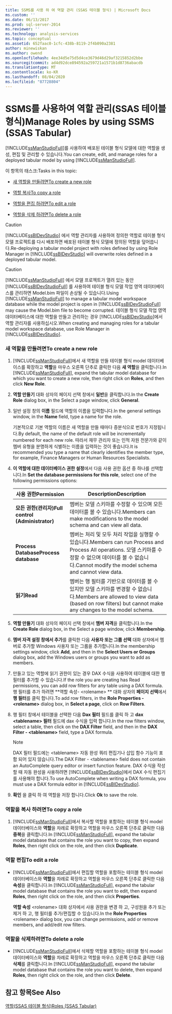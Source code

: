 ```yaml
---
title: SSMS를 사용 하 여 역할 관리 (SSAS 테이블 형식) | Microsoft Docs
ms.custom: ''
ms.date: 06/13/2017
ms.prod: sql-server-2014
ms.reviewer: ''
ms.technology: analysis-services
ms.topic: conceptual
ms.assetid: 652faac0-1cfc-438b-8119-2f4b090a2381
author: minewiskan
ms.author: owend
ms.openlocfilehash: 4ee34d5e75d5d4ce3679d46d29af3215852d2bbe
ms.sourcegitcommit: ad4d92dce894592a259721a1571b1d8736abacdb
ms.translationtype: MT
ms.contentlocale: ko-KR
ms.lasthandoff: 08/04/2020
ms.locfileid: "87728804"
---
```

# <a name="manage-roles-by-using-ssms-ssas-tabular"></a><span data-ttu-id="6f06a-102">SSMS를 사용하여 역할 관리(SSAS 테이블 형식)</span><span class="sxs-lookup"><span data-stu-id="6f06a-102">Manage Roles by using SSMS (SSAS Tabular)</span></span>
  <span data-ttu-id="6f06a-103">[!INCLUDE[ssManStudioFull](../../includes/ssmanstudiofull-md.md)]를 사용하여 배포된 테이블 형식 모델에 대한 역할을 생성, 편집 및 관리할 수 있습니다.</span><span class="sxs-lookup"><span data-stu-id="6f06a-103">You can create, edit, and manage roles for a deployed tabular model by using [!INCLUDE[ssManStudioFull](../../includes/ssmanstudiofull-md.md)].</span></span>  
  
 <span data-ttu-id="6f06a-104">이 항목의 태스크:</span><span class="sxs-lookup"><span data-stu-id="6f06a-104">Tasks in this topic:</span></span>  
  
-   [<span data-ttu-id="6f06a-105">새 역할을 만들려면</span><span class="sxs-lookup"><span data-stu-id="6f06a-105">To create a new role</span></span>](#bkmk_new_role)  
  
-   [<span data-ttu-id="6f06a-106">역할 복사</span><span class="sxs-lookup"><span data-stu-id="6f06a-106">To copy a role</span></span>](#bkmk_copy_role)  
  
-   [<span data-ttu-id="6f06a-107">역할을 편집 하려면</span><span class="sxs-lookup"><span data-stu-id="6f06a-107">To edit a role</span></span>](#bkmk_edit_role)  
  
-   [<span data-ttu-id="6f06a-108">역할을 삭제 하려면</span><span class="sxs-lookup"><span data-stu-id="6f06a-108">To delete a role</span></span>](#bkmk_deletet_role)  
  
> [!CAUTION]  
>  <span data-ttu-id="6f06a-109">[!INCLUDE[ssBIDevStudio](../../includes/ssbidevstudio-md.md)] 에서 역할 관리자를 사용하여 정의한 역할로 테이블 형식 모델 프로젝트를 다시 배포하면 배포된 테이블 형식 모델에 정의된 역할을 덮어씁니다.</span><span class="sxs-lookup"><span data-stu-id="6f06a-109">Re-deploying a tabular model project with roles defined by using Role Manager in [!INCLUDE[ssBIDevStudio](../../includes/ssbidevstudio-md.md)] will overwrite roles defined in a deployed tabular model.</span></span>  
  
> [!CAUTION]  
>  <span data-ttu-id="6f06a-110">[!INCLUDE[ssManStudioFull](../../includes/ssmanstudiofull-md.md)] 에서 모델 프로젝트가 열려 있는 동안 [!INCLUDE[ssBIDevStudioFull](../../includes/ssbidevstudiofull-md.md)] 를 사용하여 테이블 형식 모델 작업 영역 데이터베이스를 관리하면 Model.bim 파일이 손상될 수 있습니다.</span><span class="sxs-lookup"><span data-stu-id="6f06a-110">Using [!INCLUDE[ssManStudioFull](../../includes/ssmanstudiofull-md.md)] to manage a tabular model workspace database while the model project is open in [!INCLUDE[ssBIDevStudioFull](../../includes/ssbidevstudiofull-md.md)] may cause the Model.bim file to become corrupted.</span></span> <span data-ttu-id="6f06a-111">테이블 형식 모델 작업 영역 데이터베이스에 대한 역할을 만들고 관리하는 경우 [!INCLUDE[ssBIDevStudio](../../includes/ssbidevstudio-md.md)]에서 역할 관리자를 사용하십시오.</span><span class="sxs-lookup"><span data-stu-id="6f06a-111">When creating and managing roles for a tabular model workspace database, use Role Manager in [!INCLUDE[ssBIDevStudio](../../includes/ssbidevstudio-md.md)].</span></span>  
  
###  <a name="to-create-a-new-role"></a><a name="bkmk_new_role"></a><span data-ttu-id="6f06a-112">새 역할을 만들려면</span><span class="sxs-lookup"><span data-stu-id="6f06a-112">To create a new role</span></span>  
  
1.  <span data-ttu-id="6f06a-113">[!INCLUDE[ssManStudioFull](../../includes/ssmanstudiofull-md.md)]에서 새 역할을 만들 테이블 형식 model 데이터베이스를 확장하고 **역할**을 마우스 오른쪽 단추로 클릭한 다음 **새 역할**을 클릭합니다.</span><span class="sxs-lookup"><span data-stu-id="6f06a-113">In [!INCLUDE[ssManStudioFull](../../includes/ssmanstudiofull-md.md)], expand the tabular model database for which you want to create a new role, then right click on **Roles**, and then click **New Role**.</span></span>  
  
2.  <span data-ttu-id="6f06a-114">**역할 만들기** 대화 상자의 페이지 선택 창에서 **일반**을 클릭합니다.</span><span class="sxs-lookup"><span data-stu-id="6f06a-114">In the **Create Role** dialog box, in the Select a page window, click **General**.</span></span>  
  
3.  <span data-ttu-id="6f06a-115">일반 설정 창의 **이름** 필드에 역할의 이름을 입력합니다.</span><span class="sxs-lookup"><span data-stu-id="6f06a-115">In the general settings window, in the **Name** field, type a name for the role.</span></span>  
  
     <span data-ttu-id="6f06a-116">기본적으로 기본 역할의 이름은 새 역할을 만들 때마다 증분식으로 번호가 지정됩니다.</span><span class="sxs-lookup"><span data-stu-id="6f06a-116">By default, the name of the default role will be incrementally numbered for each new role.</span></span> <span data-ttu-id="6f06a-117">따라서 재무 관리자 또는 인적 자원 전문가와 같이 멤버 유형을 분명하게 식별하는 이름을 입력하는 것이 좋습니다.</span><span class="sxs-lookup"><span data-stu-id="6f06a-117">It is recommended you type a name that clearly identifies the member type, for example, Finance Managers or Human Resources Specialists.</span></span>  
  
4.  <span data-ttu-id="6f06a-118">**이 역할에 대한 데이터베이스 권한 설정**에서 다음 사용 권한 옵션 중 하나를 선택합니다.</span><span class="sxs-lookup"><span data-stu-id="6f06a-118">In **Set the database permissions for this role**, select one of the following permissions options:</span></span>  
  
    |<span data-ttu-id="6f06a-119">사용 권한</span><span class="sxs-lookup"><span data-stu-id="6f06a-119">Permission</span></span>|<span data-ttu-id="6f06a-120">Description</span><span class="sxs-lookup"><span data-stu-id="6f06a-120">Description</span></span>|  
    |----------------|-----------------|  
    |<span data-ttu-id="6f06a-121">**모든 권한(관리자)**</span><span class="sxs-lookup"><span data-stu-id="6f06a-121">**Full control (Administrator)**</span></span>|<span data-ttu-id="6f06a-122">멤버는 모델 스키마를 수정할 수 있으며 모든 데이터를 볼 수 있습니다.</span><span class="sxs-lookup"><span data-stu-id="6f06a-122">Members can make modifications to the model schema and can view all data.</span></span>|  
    |<span data-ttu-id="6f06a-123">**Process Database**</span><span class="sxs-lookup"><span data-stu-id="6f06a-123">**Process database**</span></span>|<span data-ttu-id="6f06a-124">멤버는 처리 및 모두 처리 작업을 실행할 수 있습니다.</span><span class="sxs-lookup"><span data-stu-id="6f06a-124">Members can run Process and Process All operations.</span></span> <span data-ttu-id="6f06a-125">모델 스키마를 수정할 수 없으며 데이터를 볼 수 없습니다.</span><span class="sxs-lookup"><span data-stu-id="6f06a-125">Cannot modify the model schema and cannot view data.</span></span>|  
    |<span data-ttu-id="6f06a-126">**읽기**</span><span class="sxs-lookup"><span data-stu-id="6f06a-126">**Read**</span></span>|<span data-ttu-id="6f06a-127">멤버는 행 필터를 기반으로 데이터를 볼 수 있지만 모델 스키마를 변경할 수 없습니다.</span><span class="sxs-lookup"><span data-stu-id="6f06a-127">Members are allowed to view data (based on row filters) but cannot make any changes to the model schema.</span></span>|  
  
5.  <span data-ttu-id="6f06a-128">**역할 만들기** 대화 상자의 페이지 선택 창에서 **멤버 자격**을 클릭합니다.</span><span class="sxs-lookup"><span data-stu-id="6f06a-128">In the **Create Role** dialog box, in the Select a page window, click **Membership**.</span></span>  
  
6.  <span data-ttu-id="6f06a-129">**멤버 자격 설정 창에서 추가**를 클릭한 다음 **사용자 또는 그룹 선택** 대화 상자에서 멤버로 추가할 Windows 사용자 또는 그룹을 추가합니다.</span><span class="sxs-lookup"><span data-stu-id="6f06a-129">In the membership settings window, click **Add**, and then in the **Select Users or Groups** dialog box, add the Windows users or groups you want to add as members.</span></span>  
  
7.  <span data-ttu-id="6f06a-130">만들고 있는 역할에 읽기 권한이 있는 경우 DAX 수식을 사용하여 테이블에 대한 행 필터를 추가할 수 있습니다.</span><span class="sxs-lookup"><span data-stu-id="6f06a-130">If the role you are creating has Read permissions, you can add row filters for any table using a DAX formula.</span></span> <span data-ttu-id="6f06a-131">행 필터를 추가 하려면 \*\*역할 속성- \<rolename> \*\* 대화 상자의 **페이지 선택**에서 **행 필터**를 클릭 합니다.</span><span class="sxs-lookup"><span data-stu-id="6f06a-131">To add row filters, in the **Role Properties - \<rolename>** dialog box, in **Select a page**, click on **Row Filters**.</span></span>  
  
8.  <span data-ttu-id="6f06a-132">행 필터 창에서 테이블을 선택한 다음 **Dax 필터** 필드를 클릭 하 고 **dax \<tablename> 필터** 필드에 dax 수식을 입력 합니다.</span><span class="sxs-lookup"><span data-stu-id="6f06a-132">In the row filters window, select a table, then click on the **DAX Filter** field, and then in the **DAX Filter - \<tablename>** field, type a DAX formula.</span></span>  
  
    > [!NOTE]  
    >  <span data-ttu-id="6f06a-133">DAX 필터 필드에는 \<tablename> 자동 완성 쿼리 편집기나 삽입 함수 기능이 포함 되어 있지 않습니다.</span><span class="sxs-lookup"><span data-stu-id="6f06a-133">The DAX Filter - \<tablename> field does not contain an AutoComplete query editor or insert function feature.</span></span> <span data-ttu-id="6f06a-134">DAX 수식을 작성할 때 자동 완성을 사용하려면 [!INCLUDE[ssBIDevStudio](../../includes/ssbidevstudio-md.md)]에서 DAX 수식 편집기를 사용해야 합니다.</span><span class="sxs-lookup"><span data-stu-id="6f06a-134">To use AutoComplete when writing a DAX formula, you must use a DAX formula editor in [!INCLUDE[ssBIDevStudio](../../includes/ssbidevstudio-md.md)].</span></span>  
  
9. <span data-ttu-id="6f06a-135">**확인** 을 클릭 하 여 역할을 저장 합니다.</span><span class="sxs-lookup"><span data-stu-id="6f06a-135">Click **Ok** to save the role.</span></span>  
  
###  <a name="to-copy-a-role"></a><a name="bkmk_copy_role"></a><span data-ttu-id="6f06a-136">역할을 복사 하려면</span><span class="sxs-lookup"><span data-stu-id="6f06a-136">To copy a role</span></span>  
  
1.  <span data-ttu-id="6f06a-137">[!INCLUDE[ssManStudioFull](../../includes/ssmanstudiofull-md.md)]에서 복사할 역할을 포함하는 테이블 형식 model 데이터베이스와 **역할**을 차례로 확장하고 역할을 마우스 오른쪽 단추로 클릭한 다음 **중복**을 클릭합니다.</span><span class="sxs-lookup"><span data-stu-id="6f06a-137">In [!INCLUDE[ssManStudioFull](../../includes/ssmanstudiofull-md.md)], expand the tabular model database that contains the role you want to copy, then expand **Roles**, then right click on the role, and then click **Duplicate**.</span></span>  
  
###  <a name="to-edit-a-role"></a><a name="bkmk_edit_role"></a> <span data-ttu-id="6f06a-138">역할 편집</span><span class="sxs-lookup"><span data-stu-id="6f06a-138">To edit a role</span></span>  
  
-   <span data-ttu-id="6f06a-139">[!INCLUDE[ssManStudioFull](../../includes/ssmanstudiofull-md.md)]에서 편집할 역할을 포함하는 테이블 형식 model 데이터베이스와 **역할**을 차례로 확장하고 역할을 마우스 오른쪽 단추로 클릭한 다음 **속성**을 클릭합니다.</span><span class="sxs-lookup"><span data-stu-id="6f06a-139">In [!INCLUDE[ssManStudioFull](../../includes/ssmanstudiofull-md.md)], expand the tabular model database that contains the role you want to edit, then expand **Roles**, then right click on the role, and then click **Properties**.</span></span>  
  
     <span data-ttu-id="6f06a-140">**역할 속성** \<rolename> 대화 상자에서 사용 권한을 변경 하 고, 구성원을 추가 또는 제거 하 고, 행 필터를 추가/편집할 수 있습니다.</span><span class="sxs-lookup"><span data-stu-id="6f06a-140">In the **Role Properties** \<rolename> dialog box, you can change permissions, add or remove members, and add/edit row filters.</span></span>  
  
###  <a name="to-delete-a-role"></a><a name="bkmk_deletet_role"></a> <span data-ttu-id="6f06a-141">역할을 삭제하려면</span><span class="sxs-lookup"><span data-stu-id="6f06a-141">To delete a role</span></span>  
  
-   <span data-ttu-id="6f06a-142">[!INCLUDE[ssManStudioFull](../../includes/ssmanstudiofull-md.md)]에서 삭제할 역할을 포함하는 테이블 형식 model 데이터베이스와 **역할**을 차례로 확장하고 역할을 마우스 오른쪽 단추로 클릭한 다음 **삭제**를 클릭합니다.</span><span class="sxs-lookup"><span data-stu-id="6f06a-142">In [!INCLUDE[ssManStudioFull](../../includes/ssmanstudiofull-md.md)], expand the tabular model database that contains the role you want to delete, then expand **Roles**, then right click on the role, and then click **Delete**.</span></span>  
  
## <a name="see-also"></a><span data-ttu-id="6f06a-143">참고 항목</span><span class="sxs-lookup"><span data-stu-id="6f06a-143">See Also</span></span>  
 [<span data-ttu-id="6f06a-144">역할&#40;SSAS 테이블 형식&#41;</span><span class="sxs-lookup"><span data-stu-id="6f06a-144">Roles &#40;SSAS Tabular&#41;</span></span>](roles-ssas-tabular.md)  
  
  
